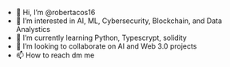 - 👋 Hi, I’m @robertacos16
- 👀 I’m interested in AI, ML, Cybersecurity, Blockchain, and Data Analystics
- 🌱 I’m currently learning Python, Typescrypt, solidity
- 💞️ I’m looking to collaborate on AI and Web 3.0 projects
- 📫 How to reach dm me

<!---
robertacos16/robertacos16 is a ✨ special ✨ repository because its `README.md` (this file) appears on your GitHub profile.
You can click the Preview link to take a look at your changes.
--->
